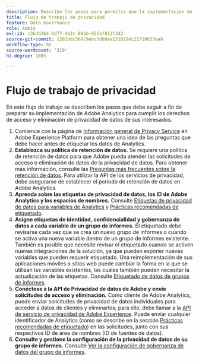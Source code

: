 ```yaml
---
description: Describe los pasos para permitir que la implementación de Adobe Analytics admita el acceso a la privacidad de datos de los usuarios y los derechos de eliminación de estos.
title: Flujo de trabajo de privacidad
feature: Data Governance
role: Admin
exl-id: c364b364-6d77-4b2c-88ab-65daf812f242
source-git-commit: 1281bdc569c9ebc5d8daa151b19dc21710633eab
workflow-type: ht
source-wordcount: '319'
ht-degree: 100%

---
```


# Flujo de trabajo de privacidad

En este flujo de trabajo se describen los pasos que debe seguir a fin de preparar su implementación de Adobe Analytics para cumplir los derechos de acceso y eliminación de privacidad de datos de sus interesados.

1. Comience con la página de [Información general de Privacy Service](https://experienceleague.adobe.com/docs/experience-platform/privacy/home.html?lang=es) en Adobe Experience Platform para obtener una idea de las preguntas que debe hacer antes de etiquetar los datos de Analytics.
1. **Establezca su política de retención de datos.** Se requiere una política de retención de datos para que Adobe pueda atender las solicitudes de acceso o eliminación de datos de la privacidad de datos.  Para obtener más información, consulte las [Preguntas más frecuentes sobre la retención de datos](/help/technotes/data-retention.md). Para utilizar la API de los servicios de privacidad, debe asegurarse de establecer el período de retención de datos en Adobe Analytics.
1. **Aprenda sobre las etiquetas de privacidad de datos, los ID de Adobe Analytics y los espacios de nombres.** Consulte [Etiquetas de privacidad de datos para variables de Analytics](/help/admin/admin/c-data-governance/data-labeling/gdpr-labels.md) y [Prácticas recomendadas de etiquetado](/help/admin/admin/c-data-governance/data-labeling/gdpr-analytics-ids.md).
1. **Asigne etiquetas de identidad, confidencialidad y gobernanza de datos a cada variable de un grupo de informes.** El etiquetado debe revisarse cada vez que se crea un nuevo grupo de informes o cuando se activa una nueva variable dentro de un grupo de informes existente. También es posible que necesite revisar el etiquetado cuando se activen nuevas integraciones de la solución, ya que pueden exponer nuevas variables que pueden requerir etiquetado. Una reimplementación de sus aplicaciones móviles o sitios web puede cambiar la forma en la que se utilizan las variables existentes, las cuales también pueden necesitar la actualización de las etiquetas. Consulte [Etiquetado de datos de grupos de informes](/help/admin/admin/c-data-governance/data-labeling/gdpr-namespaces.md).
1. **Conéctese a la API de Privacidad de datos de Adobe y envíe solicitudes de acceso y eliminación.** Como cliente de Adobe Analytics, puede enviar solicitudes de privacidad de datos individuales para acceder a datos de clientes y eliminarlos; para ello, debe llamar a la [API de servicio de privacidad de Adobe Experience](https://experienceleague.adobe.com/docs/experience-platform/privacy/api/overview.html?lang=es). Puede enviar cualquier identificador de Analytics (como se describe en la sección [Prácticas recomendadas de etiquetado](/help/admin/admin/c-data-governance/data-labeling/gdpr-analytics-ids.md)) en las solicitudes, junto con sus respectivos ID de área de nombres (ID de fuentes de datos).
1. **Consulte y gestione la configuración de la privacidad de datos de su grupo de informes.** Consulte [Ver la configuración de gobernanza de datos del grupo de informes](/help/admin/admin/c-data-governance/data-labeling/gdpr-view-settings.md).
